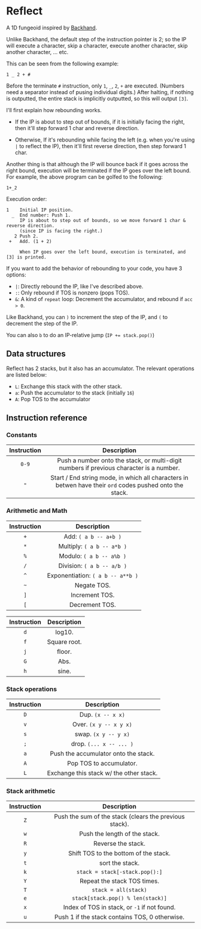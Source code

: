 # Reflect
A 1D fungeoid inspired by [Backhand](https://github.com/GrayJoKing/Backhand/).

Unlike Backhand, the default step of the instruction pointer is 2; so the IP will execute a character, skip a character, execute another character, skip another character, ... etc.

This can be seen from the following example:
```
1 _ 2 + #
```

Before the terminate `#` instruction, only `1`, `_`, `2`, `+` are executed. (Numbers need a separator instead of pusing individual digits.) After halting, if nothing is outputted, the entire stack is implicitly outputted, so this will output `[3]`.

I'll first explain how rebounding works.

* If the IP is about to step out of bounds, if it is initially facing the right, then it'll step forward 1 char and reverse direction.

* Otherwise, If it's rebounding while facing the left (e.g. when you're using `|` to reflect the IP), then it'll first reverse direction, then step forward 1 char.

Another thing is that although the IP will bounce back if it goes across the right bound, execution will be terminated if the IP goes over the left bound. For example, the above program can be golfed to the following:
```
1+_2
```

Execution order:
```
1    Initial IP position. 
  _  End number: Push 1.
     IP is about to step out of bounds, so we move forward 1 char & reverse direction.
     (since IP is facing the right.)
   2 Push 2.
 +   Add. (1 + 2)

     When IP goes over the left bound, execution is terminated, and [3] is printed.
```
If you want to add the behavior of rebounding to your code, you have 3 options:

* `|`: Directly rebound the IP, like I've described above.
* `:`: Only rebound if TOS is nonzero (pops TOS).
* `&`: A kind of `repeat` loop: Decrement the accumulator, and rebound if `acc > 0`.

Like Backhand, you can `)` to increment the step of the IP, and `(` to decrement the step of the IP.

You can also `b` to do an IP-relative jump (`IP += stack.pop()`)

## Data structures
Reflect has 2 stacks, but it also has an accumulator. The relevant operations are listed below:

* `L`: Exchange this stack with the other stack.
* `a`: Push the accumulator to the stack (initially `16`)
* `A`: Pop TOS to the accumulator

## Instruction reference
### Constants
| Instruction | Description |
| :---: | :-: |
| `0-9`       | Push a number onto the stack, or multi-digit numbers if previous character is a number. |
| `"`         | Start / End string mode, in which all characters in betwen have their `ord` codes pushed onto the stack. |

### Arithmetic and Math
| Instruction | Description |
| :-: | :-: |
| `+`         | Add: `( a b -- a+b )` |
| `*`         | Multiply: `( a b -- a*b )` |
| `%`         | Modulo: `( a b -- a%b )` |
| `/`         | Division: `( a b -- a/b )` |
| `^`         | Exponentiation: `( a b -- a**b )` |
| `~`         | Negate TOS. |
| `]`         | Increment TOS. |
| `[`         | Decrement TOS. |

| Instruction | Description |
|:-:  |      :-: |
| `d` | log10. |
| `f` | Square root. |
| `j` | floor. |
| `G` | Abs. |
| `h` | sine.|

### Stack operations

| Instruction | Description |
|:-: | :-:|
| `D` | Dup. `(x -- x x)`|
|`v` | Over. `(x y -- x y x)`|
|`s` | swap. `(x y -- y x)`|
|`;` | drop. `(... x -- ... )`|
| `a` | Push the accumulator onto the stack. |
| `A` | Pop TOS to accumulator. |
| `L` | Exchange this stack w/ the other stack. |
### Stack arithmetic

| Instruction | Description |
|:-:|:-:|
|`Z` | Push the sum of the stack (clears the previous stack). |
| `w` | Push the length of the stack. |
|`R` | Reverse the stack. |
|`y` | Shift TOS to the bottom of the stack. |
|`t` | sort the stack. |
|`k` | `stack = stack[-stack.pop():]`|
|`Y` | Repeat the stack TOS times. |
|`T` | `stack = all(stack)`|
|`e` | `stack[stack.pop() % len(stack)]`|
|`x` | Index of TOS in stack, or `-1` if not found. |
|`u` | Push 1 if the stack contains TOS, 0 otherwise. |
